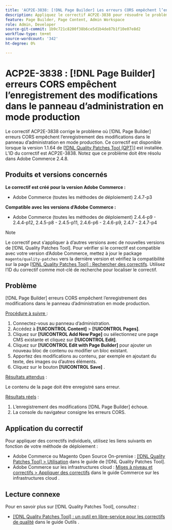 ```yaml
---
title: 'ACP2E-3838: [!DNL Page Builder] Les erreurs CORS empêchent l’enregistrement des modifications dans le panneau d’administration en mode production'
description: Appliquez le correctif ACP2E-3838 pour résoudre le problème d’Adobe Commerce où les erreurs CORS [!DNL Page Builder] empêchent d’enregistrer les modifications dans le panneau d’administration en mode production.
feature: Page Builder, Page Content, Admin Workspace
role: Admin, Developer
source-git-commit: 1b9c721c8200f38b6ce5d1b4de87b1f10e07e8d2
workflow-type: tm+mt
source-wordcount: '342'
ht-degree: 0%

---
```



# ACP2E-3838 : [!DNL Page Builder] erreurs CORS empêchent l’enregistrement des modifications dans le panneau d’administration en mode production

Le correctif ACP2E-3838 corrige le problème où [!DNL Page Builder] erreurs CORS empêchent l’enregistrement des modifications dans le panneau d’administration en mode production. Ce correctif est disponible lorsque la version 1.1.64 de [[!DNL Quality Patches Tool (QPT)]](/help/tools/quality-patches-tool/quality-patches-tool-to-self-serve-quality-patches.md) est installée. L’ID du correctif est ACP2E-3838. Notez que ce problème doit être résolu dans Adobe Commerce 2.4.8.

## Produits et versions concernés

**Le correctif est créé pour la version Adobe Commerce :**

* Adobe Commerce (toutes les méthodes de déploiement) 2.4.7-p3

**Compatible avec les versions d’Adobe Commerce :**

* Adobe Commerce (toutes les méthodes de déploiement) 2.4.4-p9 - 2.4.4-p12, 2.4.5-p8 - 2.4.5-p11, 2.4.6-p6 - 2.4.6-p9, 2.4.7 - 2.4.7-p4

>[!NOTE]
>
>Le correctif peut s’appliquer à d’autres versions avec de nouvelles versions de [!DNL Quality Patches Tool]. Pour vérifier si le correctif est compatible avec votre version d’Adobe Commerce, mettez à jour le package `magento/quality-patches` vers la dernière version et vérifiez la compatibilité sur la page [[!DNL Quality Patches Tool] : Rechercher des correctifs](https://experienceleague.adobe.com/tools/commerce-quality-patches/index.html?lang=fr). Utilisez l’ID du correctif comme mot-clé de recherche pour localiser le correctif.

## Problème

[!DNL Page Builder] erreurs CORS empêchent l’enregistrement des modifications dans le panneau d’administration en mode production.

<u>Procédure à suivre </u> :

1. Connectez-vous au panneau d’administration.
1. Accédez à **[!UICONTROL Content]** > **[!UICONTROL Pages]**.
1. Cliquez sur **[!UICONTROL Add New Page]** ou sélectionnez une page CMS existante et cliquez sur **[!UICONTROL Edit]**.
1. Cliquez sur **[!UICONTROL Edit with Page Builder]** pour ajouter un nouveau bloc de contenu ou modifier un bloc existant.
1. Apportez des modifications au contenu, par exemple en ajoutant du texte, des images ou d’autres éléments.
1. Cliquez sur le bouton **[!UICONTROL Save]** .

<u>Résultats attendus</u> :

Le contenu de la page doit être enregistré sans erreur.

<u>Résultats réels</u> :

1. L’enregistrement des modifications [!DNL Page Builder] échoue.
1. La console du navigateur consigne les erreurs CORS.

## Application du correctif

Pour appliquer des correctifs individuels, utilisez les liens suivants en fonction de votre méthode de déploiement :

* Adobe Commerce ou Magento Open Source On-premise : [[!DNL Quality Patches Tool] > Utilisation](/help/tools/quality-patches-tool/usage.md) dans le guide de [!DNL Quality Patches Tool].
* Adobe Commerce sur les infrastructures cloud : [Mises à niveau et correctifs > Appliquer des correctifs](https://experienceleague.adobe.com/docs/commerce-cloud-service/user-guide/develop/upgrade/apply-patches.html?lang=fr) dans le guide Commerce sur les infrastructures cloud .

## Lecture connexe

Pour en savoir plus sur [!DNL Quality Patches Tool], consultez :

* [[!DNL Quality Patches Tool] : un outil en libre-service pour les correctifs de qualité](/help/tools/quality-patches-tool/quality-patches-tool-to-self-serve-quality-patches.md) dans le guide Outils .
